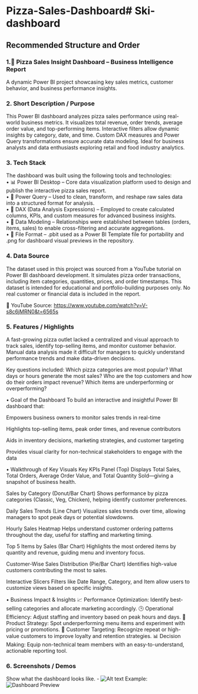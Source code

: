 # Pizza-Sales-Dashboard# Ski-dashboard
## Recommended Structure and Order

### 1.🍕 Pizza Sales Insight Dashboard – Business Intelligence Report

A dynamic Power BI project showcasing key sales metrics, customer behavior, and business performance insights.

### 2.	Short Description / Purpose


This Power BI dashboard analyzes pizza sales performance using real-world business metrics.
It visualizes total revenue, order trends, average order value, and top-performing items.
Interactive filters allow dynamic insights by category, date, and time.
Custom DAX measures and Power Query transformations ensure accurate data modeling.
Ideal for business analysts and data enthusiasts exploring retail and food industry analytics.

### 3.	Tech Stack

The dashboard was built using the following tools and technologies:<br>
• 📊 Power BI Desktop – Core data visualization platform used to design and publish the interactive pizza sales report.<br>
• 📂 Power Query – Used to clean, transform, and reshape raw sales data into a structured format for analysis.<br>
• 🧠 DAX (Data Analysis Expressions) – Employed to create calculated columns, KPIs, and custom measures for advanced business insights.<br>
• 📝 Data Modeling – Relationships were established between tables (orders, items, sales) to enable cross-filtering and accurate aggregations.<br>
• 📁 File Format – .pbit used as a Power BI Template file for portability and .png for dashboard visual previews in the repository.<br>



### 4.	Data Source
The dataset used in this project was sourced from a YouTube tutorial on Power BI dashboard development.
It simulates pizza order transactions, including item categories, quantities, prices, and order timestamps.
This dataset is intended for educational and portfolio-building purposes only.
No real customer or financial data is included in the report.

🔗 YouTube Source: https://www.youtube.com/watch?v=V-s8c6jMRN0&t=6565s


### 5.	Features / Highlights
A fast-growing pizza outlet lacked a centralized and visual approach to track sales, identify top-selling items, and monitor customer behavior.
Manual data analysis made it difficult for managers to quickly understand performance trends and make data-driven decisions.

Key questions included:
Which pizza categories are most popular?
What days or hours generate the most sales?
Who are the top customers and how do their orders impact revenue?
Which items are underperforming or overperforming?

•   Goal of the Dashboard
To build an interactive and insightful Power BI dashboard that:

Empowers business owners to monitor sales trends in real-time

Highlights top-selling items, peak order times, and revenue contributors

Aids in inventory decisions, marketing strategies, and customer targeting

Provides visual clarity for non-technical stakeholders to engage with the data

•   Walkthrough of Key Visuals
Key KPIs Panel (Top)
Displays Total Sales, Total Orders, Average Order Value, and Total Quantity Sold—giving a snapshot of business health.

Sales by Category (Donut/Bar Chart)
Shows performance by pizza categories (Classic, Veg, Chicken), helping identify customer preferences.

Daily Sales Trends (Line Chart)
Visualizes sales trends over time, allowing managers to spot peak days or potential slowdowns.

Hourly Sales Heatmap
Helps understand customer ordering patterns throughout the day, useful for staffing and marketing timing.

Top 5 Items by Sales (Bar Chart)
Highlights the most ordered items by quantity and revenue, guiding menu and inventory focus.

Customer-Wise Sales Distribution (Pie/Bar Chart)
Identifies high-value customers contributing the most to sales.

Interactive Slicers
Filters like Date Range, Category, and Item allow users to customize views based on specific insights.

•   Business Impact & Insights
📈 Performance Optimization: Identify best-selling categories and allocate marketing accordingly.
🕒 Operational Efficiency: Adjust staffing and inventory based on peak hours and days.
🍕 Product Strategy: Spot underperforming menu items and experiment with pricing or promotions.
🎯 Customer Targeting: Recognize repeat or high-value customers to improve loyalty and retention strategies.
📊 Decision Making: Equip non-technical team members with an easy-to-understand, actionable reporting tool.


### 6.	Screenshots / Demos
Show what the dashboard looks like. - ![Alt text](https://github.com/username/repo/assets/image.png)
Example: ![Dashboard Preview]([https://github.com/the-mansi-goel/Ski-dashboard/blob/main/Snapshot%20of%20the%20Dahbaord.png](https://github.com/NayakRachan/Pizza-Sales-Dashboard/blob/main/Pizza_Sales.png))

